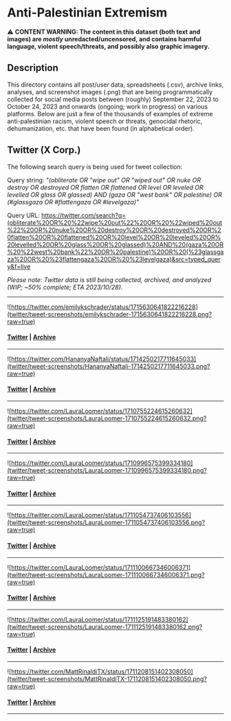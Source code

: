 # Anti-Palestinian Extremism

:warning: **CONTENT WARNING: The content in this dataset (both text and images) are _mostly_ unredacted/uncensored, and contains harmful language, violent speech/threats, and possibly also graphic imagery.**

## Description

This directory contains all post/user data, spreadsheets (.csv), archive links, analyses, and screenshot images (.png) that are being programmatically collected for social media posts between (roughly) September 22, 2023 to October 24, 2023 and onwards (ongoing; work in progress) on various platforms. Below are just a few of the thousands of examples of extreme anti-palestinian racism, violent speech or threats, genocidal rhetoric, dehumanization, etc. that have been found (in alphabetical order).

## Twitter (X Corp.)

The following search query is being used for tweet collection:

Query string: *"(obliterate OR "wipe out" OR "wiped out" OR nuke OR destroy OR destroyed OR flatten OR flattened OR level OR leveled OR levelled OR glass OR glassed) AND (gaza OR "west bank" OR palestine) OR (#glassgaza OR #flattengaza OR #levelgaza)"*

Query URL: https://twitter.com/search?q=(obliterate%20OR%20%22wipe%20out%22%20OR%20%22wiped%20out%22%20OR%20nuke%20OR%20destroy%20OR%20destroyed%20OR%20flatten%20OR%20flattened%20OR%20level%20OR%20leveled%20OR%20levelled%20OR%20glass%20OR%20glassed)%20AND%20(gaza%20OR%20%22west%20bank%22%20OR%20palestine)%20OR%20(%23glassgaza%20OR%20%23flattengaza%20OR%20%23levelgaza)&src=typed_query&f=live

_Please note: Twitter data is still being collected, archived, and analyzed (WIP; ~50% complete; ETA 2023/10/28)._

---
![https://twitter.com/emilykschrader/status/1715630641822216228](twitter/tweet-screenshots/emilykschrader-1715630641822216228.png?raw=true)<br>
#### [Twitter](https://twitter.com/emilykschrader/status/1715630641822216228) | [Archive](https://web.archive.org/web/20231022052911/https://twitter.com/emilykschrader/status/1715630641822216228)
---
![https://twitter.com/HananyaNaftali/status/1714250217711645033](twitter/tweet-screenshots/HananyaNaftali-1714250217711645033.png?raw=true)
#### [Twitter](https://twitter.com/HananyaNaftali/status/1714250217711645033) | [Archive](https://web.archive.org/web/20231024212823/https://twitter.com/HananyaNaftali/status/1714250217711645033)
---
![https://twitter.com/LauraLoomer/status/1710755224615260632](twitter/tweet-screenshots/LauraLoomer-1710755224615260632.png?raw=true)
#### [Twitter](https://twitter.com/LauraLoomer/status/1710755224615260632) | [Archive](https://web.archive.org/web/20231024212937/https://twitter.com/LauraLoomer/status/1710755224615260632)
---
![https://twitter.com/LauraLoomer/status/1710996575399334180](twitter/tweet-screenshots/LauraLoomer-1710996575399334180.png?raw=true)
#### [Twitter](https://twitter.com/LauraLoomer/status/1710996575399334180) | [Archive](https://web.archive.org/web/20231024213112/https://twitter.com/LauraLoomer/status/1710996575399334180)
---
![https://twitter.com/LauraLoomer/status/1711054737406103556](twitter/tweet-screenshots/LauraLoomer-1711054737406103556.png?raw=true)
#### [Twitter](https://twitter.com/LauraLoomer/status/1711054737406103556) | [Archive](https://web.archive.org/web/20231024213309/https://twitter.com/LauraLoomer/status/1711054737406103556)
---
![https://twitter.com/LauraLoomer/status/1711100667346006371](twitter/tweet-screenshots/LauraLoomer-1711100667346006371.png?raw=true)
#### [Twitter](https://twitter.com/LauraLoomer/status/1711100667346006371) | [Archive](https://web.archive.org/web/20231024213502/https://twitter.com/LauraLoomer/status/1711100667346006371)
---
![https://twitter.com/LauraLoomer/status/1711125191483380162](twitter/tweet-screenshots/LauraLoomer-1711125191483380162.png?raw=true)
#### [Twitter](https://twitter.com/LauraLoomer/status/1711125191483380162) | [Archive](https://web.archive.org/web/20231009061200/https://twitter.com/LauraLoomer/status/1711125191483380162)
---
![https://twitter.com/MattRinaldiTX/status/1711208151402308050](twitter/tweet-screenshots/MattRinaldiTX-1711208151402308050.png?raw=true)
#### [Twitter](https://twitter.com/MattRinaldiTX/status/1711208151402308050) | [Archive](https://web.archive.org/web/20231024213807/https://twitter.com/MattRinaldiTX/status/1711208151402308050)
---
